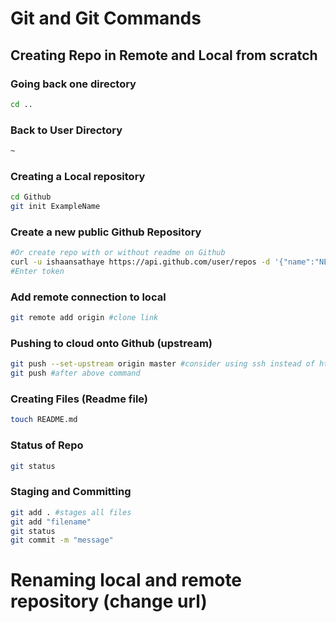 # Git and Git Commands

## Creating Repo in Remote and Local from scratch
### Going back one directory
```zsh
cd ..
```
### Back to User Directory
```zsh
~ 
```
### Creating a Local repository
```zsh
cd Github
git init ExampleName
```
### Create a new public Github Repository
```zsh
#Or create repo with or without readme on Github
curl -u ishaansathaye https://api.github.com/user/repos -d '{"name":"NEW_REPO_NAME","private":false}'
#Enter token
```
### Add remote connection to local
```zsh
git remote add origin #clone link
```
### Pushing to cloud onto Github (upstream)
```zsh
git push --set-upstream origin master #consider using ssh instead of https
git push #after above command
```
### Creating Files (Readme file)
```zsh
touch README.md
```
### Status of Repo
```zsh
git status
```
### Staging and Committing
```zsh
git add . #stages all files
git add "filename"
git status
git commit -m "message"
```
# Renaming local and remote repository (change url)
